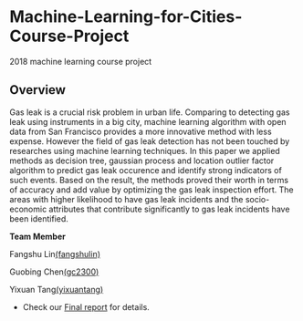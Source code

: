 # Machine-Learning-for-Cities-Course-Project
2018 machine learning course project 

## Overview

Gas leak is a crucial risk problem in urban life. Comparing to detecting gas leak using instruments in a big city, machine learning algorithm with open data from San Francisco provides a more innovative method with less expense. However the field of gas leak detection has not been touched by researches using machine learning techniques. In this paper we applied methods as decision tree, gaussian process and location outlier factor algorithm to predict gas leak occurence and identify strong indicators of such events. Based on the result, the methods proved their worth in terms of accuracy and add value by optimizing the gas leak inspection effort. The areas with higher likelihood to have gas leak incidents and the socio-economic attributes that contribute significantly to gas leak incidents have been identified.


__Team Member__

 Fangshu Lin[(fangshulin)](https://github.com/fangshulin)

 Guobing Chen[(gc2300)](https://github.com/gc2300)

 Yixuan Tang[(yixuantang)](https://github.com/yixuantang)


* Check our [Final report](https://github.com/yixuantang/Machine-Learning-for-Cities-Course-Project/blob/master/MachineLearningFinalReport_Group4.pdf) for details.
